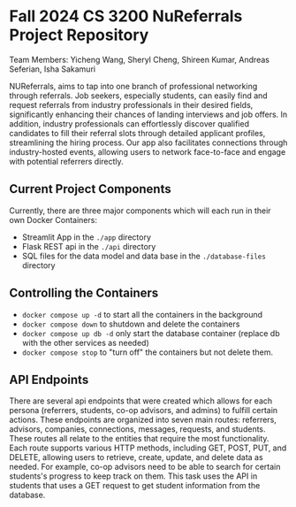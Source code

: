 # Fall 2024 CS 3200 NuReferrals Project Repository
Team Members: Yicheng Wang, Sheryl Cheng, Shireen Kumar, Andreas Seferian, Isha Sakamuri

NUReferrals, aims to tap into one branch of professional networking through referrals. Job seekers, especially students, can easily find and request referrals from industry professionals in their desired fields, significantly enhancing their chances of landing interviews and job offers. In addition, industry professionals can effortlessly discover qualified candidates to fill their referral slots through detailed applicant profiles, streamlining the hiring process. Our app also facilitates connections through industry-hosted events, allowing users to network face-to-face and engage with potential referrers directly.


## Current Project Components

Currently, there are three major components which will each run in their own Docker Containers:

- Streamlit App in the `./app` directory
- Flask REST api in the `./api` directory
- SQL files for the data model and data base in the `./database-files` directory


## Controlling the Containers

- `docker compose up -d` to start all the containers in the background
- `docker compose down` to shutdown and delete the containers
- `docker compose up db -d` only start the database container (replace db with the other services as needed)
- `docker compose stop` to "turn off" the containers but not delete them. 

## API Endpoints
There are several api endpoints that were created which allows for each persona (referrers, students, co-op advisors, and admins) to fulfill certain actions. These endpoints are organized into seven main routes: referrers, advisors, companies, connections, messages, requests, and students. These routes all relate to the entities that require the most functionality. Each route supports various HTTP methods, including GET, POST, PUT, and DELETE, allowing users to retrieve, create, update, and delete data as needed. For example, co-op advisors need to be able to search for certain students's progress to keep track on them. This task uses the API in students that uses a GET request to get student information from the database.
